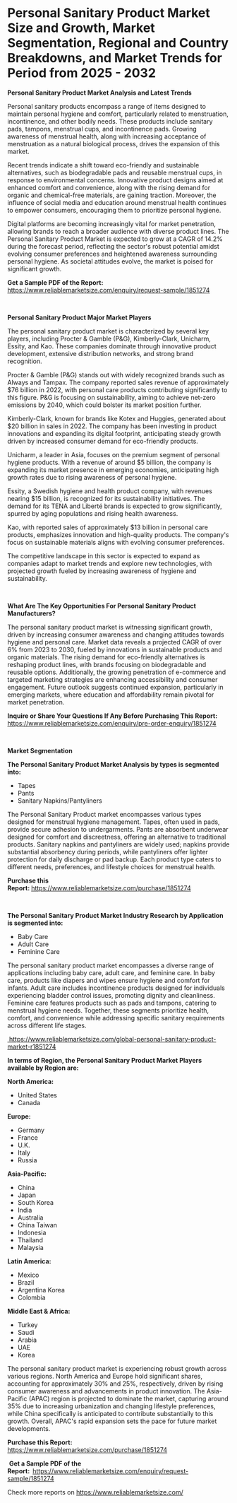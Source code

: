 <p><h1>Personal Sanitary Product Market Size and Growth, Market Segmentation, Regional and Country Breakdowns, and Market Trends for Period from 2025 -  2032</h1></p><p><strong>Personal Sanitary Product Market Analysis and Latest Trends</strong></p>
<p><p>Personal sanitary products encompass a range of items designed to maintain personal hygiene and comfort, particularly related to menstruation, incontinence, and other bodily needs. These products include sanitary pads, tampons, menstrual cups, and incontinence pads. Growing awareness of menstrual health, along with increasing acceptance of menstruation as a natural biological process, drives the expansion of this market.</p><p>Recent trends indicate a shift toward eco-friendly and sustainable alternatives, such as biodegradable pads and reusable menstrual cups, in response to environmental concerns. Innovative product designs aimed at enhanced comfort and convenience, along with the rising demand for organic and chemical-free materials, are gaining traction. Moreover, the influence of social media and education around menstrual health continues to empower consumers, encouraging them to prioritize personal hygiene.</p><p>Digital platforms are becoming increasingly vital for market penetration, allowing brands to reach a broader audience with diverse product lines. The Personal Sanitary Product Market is expected to grow at a CAGR of 14.2% during the forecast period, reflecting the sector's robust potential amidst evolving consumer preferences and heightened awareness surrounding personal hygiene. As societal attitudes evolve, the market is poised for significant growth.</p></p>
<p><strong>Get a Sample PDF of the Report:&nbsp;</strong> <a href="https://www.reliablemarketsize.com/enquiry/request-sample/1851274?utm_campaign=3382&utm_medium=2&utm_source=Github&utm_content=ia&utm_term=26032025&utm_id=personal-sanitary-product">https://www.reliablemarketsize.com/enquiry/request-sample/1851274</a></p>
<p>&nbsp;</p>
<p><strong>Personal Sanitary Product Major Market Players</strong></p>
<p><p>The personal sanitary product market is characterized by several key players, including Procter & Gamble (P&G), Kimberly-Clark, Unicharm, Essity, and Kao. These companies dominate through innovative product development, extensive distribution networks, and strong brand recognition.</p><p>Procter & Gamble (P&G) stands out with widely recognized brands such as Always and Tampax. The company reported sales revenue of approximately $76 billion in 2022, with personal care products contributing significantly to this figure. P&G is focusing on sustainability, aiming to achieve net-zero emissions by 2040, which could bolster its market position further.</p><p>Kimberly-Clark, known for brands like Kotex and Huggies, generated about $20 billion in sales in 2022. The company has been investing in product innovations and expanding its digital footprint, anticipating steady growth driven by increased consumer demand for eco-friendly products.</p><p>Unicharm, a leader in Asia, focuses on the premium segment of personal hygiene products. With a revenue of around $5 billion, the company is expanding its market presence in emerging economies, anticipating high growth rates due to rising awareness of personal hygiene.</p><p>Essity, a Swedish hygiene and health product company, with revenues nearing $15 billion, is recognized for its sustainability initiatives. The demand for its TENA and Liberté brands is expected to grow significantly, spurred by aging populations and rising health awareness.</p><p>Kao, with reported sales of approximately $13 billion in personal care products, emphasizes innovation and high-quality products. The company's focus on sustainable materials aligns with evolving consumer preferences.</p><p>The competitive landscape in this sector is expected to expand as companies adapt to market trends and explore new technologies, with projected growth fueled by increasing awareness of hygiene and sustainability.</p></p>
<p>&nbsp;</p>
<p><strong>What Are The Key Opportunities For Personal Sanitary Product Manufacturers?</strong></p>
<p><p>The personal sanitary product market is witnessing significant growth, driven by increasing consumer awareness and changing attitudes towards hygiene and personal care. Market data reveals a projected CAGR of over 6% from 2023 to 2030, fueled by innovations in sustainable products and organic materials. The rising demand for eco-friendly alternatives is reshaping product lines, with brands focusing on biodegradable and reusable options. Additionally, the growing penetration of e-commerce and targeted marketing strategies are enhancing accessibility and consumer engagement. Future outlook suggests continued expansion, particularly in emerging markets, where education and affordability remain pivotal for market penetration.</p></p>
<p><strong>Inquire or Share Your Questions If Any Before Purchasing This Report:</strong> <a href="https://www.reliablemarketsize.com/enquiry/pre-order-enquiry/1851274?utm_campaign=3382&utm_medium=2&utm_source=Github&utm_content=ia&utm_term=26032025&utm_id=personal-sanitary-product">https://www.reliablemarketsize.com/enquiry/pre-order-enquiry/1851274</a></p>
<p>&nbsp;</p>
<p><strong>Market Segmentation</strong></p>
<p><strong>The Personal Sanitary Product Market Analysis by types is segmented into:</strong></p>
<p><ul><li>Tapes</li><li>Pants</li><li>Sanitary Napkins/Pantyliners</li></ul></p>
<p><p>The Personal Sanitary Product market encompasses various types designed for menstrual hygiene management. Tapes, often used in pads, provide secure adhesion to undergarments. Pants are absorbent underwear designed for comfort and discreetness, offering an alternative to traditional products. Sanitary napkins and pantyliners are widely used; napkins provide substantial absorbency during periods, while pantyliners offer lighter protection for daily discharge or pad backup. Each product type caters to different needs, preferences, and lifestyle choices for menstrual health.</p></p>
<p><strong>Purchase this Report:&nbsp;</strong><a href="https://www.reliablemarketsize.com/purchase/1851274?utm_campaign=3382&utm_medium=2&utm_source=Github&utm_content=ia&utm_term=26032025&utm_id=personal-sanitary-product">https://www.reliablemarketsize.com/purchase/1851274</a></p>
<p>&nbsp;</p>
<p><strong>The Personal Sanitary Product Market Industry Research by Application is segmented into:</strong></p>
<p><ul><li>Baby Care</li><li>Adult Care</li><li>Feminine Care</li></ul></p>
<p><p>The personal sanitary product market encompasses a diverse range of applications including baby care, adult care, and feminine care. In baby care, products like diapers and wipes ensure hygiene and comfort for infants. Adult care includes incontinence products designed for individuals experiencing bladder control issues, promoting dignity and cleanliness. Feminine care features products such as pads and tampons, catering to menstrual hygiene needs. Together, these segments prioritize health, comfort, and convenience while addressing specific sanitary requirements across different life stages.</p></p>
<p><a href="https://www.reliablemarketsize.com/global-personal-sanitary-product-market-r1851274?utm_campaign=3382&utm_medium=2&utm_source=Github&utm_content=ia&utm_term=26032025&utm_id=personal-sanitary-product">&nbsp;https://www.reliablemarketsize.com/global-personal-sanitary-product-market-r1851274</a></p>
<p><strong>In terms of Region, the Personal Sanitary Product Market Players available by Region are:</strong></p>
<p>
    <p> <strong> North America: </strong>
        <ul>
            <li>United States</li>
            <li>Canada</li>
        </ul>
        </p> 
    <p> <strong> Europe: </strong>
        <ul>
            <li>Germany</li>
            <li>France</li>
            <li>U.K.</li>
            <li>Italy</li>
            <li>Russia</li>
        </ul>
        </p> 
    <p> <strong> Asia-Pacific: </strong>
        <ul>
            <li>China</li>
            <li>Japan</li>
            <li>South Korea</li>
            <li>India</li>
            <li>Australia</li>
            <li>China Taiwan</li>
            <li>Indonesia</li>
            <li>Thailand</li>
            <li>Malaysia</li>
        </ul>
        </p> 
    <p> <strong> Latin America: </strong>
        <ul>
            <li>Mexico</li>
            <li>Brazil</li>
            <li>Argentina Korea</li>
            <li>Colombia</li>
        </ul>
        </p> 
    <p> <strong> Middle East & Africa: </strong>
        <ul>
            <li>Turkey</li>
            <li>Saudi</li>
            <li>Arabia</li>
            <li>UAE</li>
            <li>Korea</li>
        </ul>
    </p>
    </p>
<p><p>The personal sanitary product market is experiencing robust growth across various regions. North America and Europe hold significant shares, accounting for approximately 30% and 25%, respectively, driven by rising consumer awareness and advancements in product innovation. The Asia-Pacific (APAC) region is projected to dominate the market, capturing around 35% due to increasing urbanization and changing lifestyle preferences, while China specifically is anticipated to contribute substantially to this growth. Overall, APAC's rapid expansion sets the pace for future market developments.</p></p>
<p><strong>Purchase this Report: </strong><a href="https://www.reliablemarketsize.com/purchase/1851274?utm_campaign=3382&utm_medium=2&utm_source=Github&utm_content=ia&utm_term=26032025&utm_id=personal-sanitary-product">https://www.reliablemarketsize.com/purchase/1851274</a></p>
<p>&nbsp;<strong>Get a Sample PDF of the Report:&nbsp;&nbsp;</strong><a href="https://www.reliablemarketsize.com/enquiry/request-sample/1851274?utm_campaign=3382&utm_medium=2&utm_source=Github&utm_content=ia&utm_term=26032025&utm_id=personal-sanitary-product">https://www.reliablemarketsize.com/enquiry/request-sample/1851274</a></p>
<p><strong></strong></p>
<p>Check more reports on <a href="https://www.reliablemarketsize.com/?utm_campaign=3382&utm_medium=2&utm_source=Github&utm_content=ia&utm_term=26032025&utm_id=personal-sanitary-product">https://www.reliablemarketsize.com/</a></p>